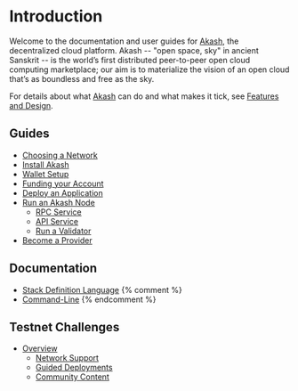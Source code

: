 # Introduction

Welcome to the documentation and user guides for [Akash], the decentralized cloud platform.
Akash -- "open space, sky" in ancient Sanskrit -- is the world’s first distributed peer-to-peer open cloud computing
marketplace; our aim is to materialize the vision of an open cloud that’s as boundless and free as the sky.

For details about what [Akash] can do and what makes it tick, see [Features and Design](/design/README.md).

## Guides

* [Choosing a Network](/guides/version.md)
* [Install Akash](/guides/install.md)
* [Wallet Setup](/guides/wallet/README.md)
* [Funding your Account](/guides/wallet/funding.md)
* [Deploy an Application](/guides/deploy/README.md)
* [Run an Akash Node](/guides/node/README.md)
  * [RPC Service](/guides/node/rpc.md)
  * [API Service](/guides/node/api.md)
  * [Run a Validator](/guides/node/validator.md)
* [Become a Provider](/guides/provider/README.md)

## Documentation

* [Stack Definition Language](/sdl/README.md)
{% comment %}
* [Command-Line](/cli/README.md) 
{% endcomment %}

## Testnet Challenges

* [Overview](/testnet-challenges/README.md)
  * [Network Support](/testnet-challenges/network-support.md)
  * [Guided Deployments](/testnet-challenges/guided-deployments.md)
  * [Community Content](/testnet-challenges/community-content.md)

[Akash]: https://github.com/ovrclk/akash
